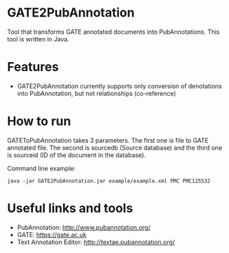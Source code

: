 # GATE2PubAnnotation

Tool that transforms GATE annotated documents into PubAnnotations. This tool is written in Java. 

# Features

* GATE2PubAnnotation currently supports only conversion of denotations into PubAnnotation, but not relationships (co-reference)

# How to run

GATEToPubAnnotation takes 3 parameters. The first one is file to GATE annotated file. The second is sourcedb (Source database) and the third one is sourceid (ID of the document in the database).

Command line example:
``` 
java -jar GATE2PubAnnotation.jar example/example.xml PMC PMC125532
```

# Useful links and tools

* PubAnnotation: http://www.pubannotation.org/
* GATE: https://gate.ac.uk
* Text Annotation Editor: http://textae.pubannotation.org/
